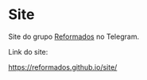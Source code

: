 # Site
 
 Site do grupo [Reformados](https://t.me/Reformados) no Telegram.
 
 Link do site:
 
 https://reformados.github.io/site/

